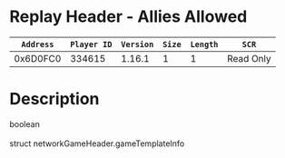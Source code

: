 # Replay Header - Allies Allowed

| `Address` | `Player ID` | `Version` | `Size` | `Length` | `SCR` |
| ---------- | ----------- | --------- | ------ | -------- | ---- |
| 0x6D0FC0 | 334615 | 1.16.1 | 1 | 1 | Read Only |

# Description

boolean<br><br>struct networkGameHeader.gameTemplateInfo
